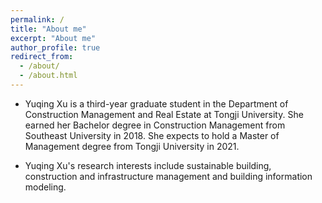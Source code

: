 ```yaml
---
permalink: /
title: "About me"
excerpt: "About me"
author_profile: true
redirect_from: 
  - /about/
  - /about.html
---
```


- Yuqing Xu is a third-year graduate student in the Department of Construction Management and Real Estate at Tongji University. She earned her Bachelor degree in Construction Management from Southeast University in 2018. She expects to hold a Master of Management degree from Tongji University in 2021. 

- Yuqing Xu's research interests include sustainable building, construction and infrastructure management and building information modeling.


